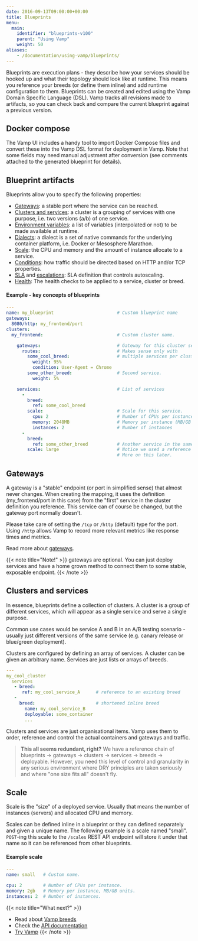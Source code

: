 ```yaml
---
date: 2016-09-13T09:00:00+00:00
title: Blueprints
menu:
  main:
    identifier: "blueprints-v100"
    parent: "Using Vamp"
    weight: 50
aliases:
    - /documentation/using-vamp/blueprints/
---
```


Blueprints are execution plans - they describe how your services should be hooked up and what their topology should look like at runtime. This means you reference your breeds (or define them inline) and add runtime configuration to them. Blueprints can be created and edited using the Vamp Domain Specific Language (DSL). Vamp tracks all revisions made to artifacts, so you can check back and compare the current blueprint against a previous version.

## Docker compose

The Vamp UI includes a handy tool to import Docker Compose files and convert these into the Vamp DSL format for deployment in Vamp. Note that some fields may need manual adjustment after conversion (see comments attached to the generated blueprint for details).

## Blueprint artifacts

Blueprints allow you to specify the following properties:

- [Gateways](/documentation/using-vamp/v1.0.0/blueprints/#gateways): a stable port where the service can be reached.
- [Clusters and services](/documentation/using-vamp/v1.0.0/blueprints/#clusters-and-services): a cluster is a grouping of services with one purpose, i.e. two versions (a/b) of one service.
- [Environment variables](/documentation/using-vamp/v1.0.0/environment-variables/): a list of variables (interpolated or not) to be made available at runtime.
- [Dialects](/documentation/using-vamp/v1.0.0/dialects): a dialect is a set of native commands for the underlying container platform, i.e. Docker or Mesosphere Marathon.
- [Scale](/documentation/using-vamp/v1.0.0/blueprints/#scale): the CPU and memory and the amount of instance allocate to a service.
- [Conditions](/documentation/using-vamp/v1.0.0/conditions/): how traffic should be directed based on HTTP and/or TCP properties.
- [SLA](/documentation/using-vamp/v1.0.0/sla/) and [escalations](/documentation/using-vamp/escalations/): SLA definition that controls autoscaling.
- [Health](/documentation/using-vamp/v1.0.0/health/): The health checks to be applied to a service, cluster or breed.

#### Example - key concepts of blueprints

```yaml
---
name: my_blueprint                        # Custom blueprint name
gateways:
  8080/http: my_frontend/port
clusters:
  my_frontend:                            # Custom cluster name.

    gateways:                             # Gateway for this cluster services.
      routes:                             # Makes sense only with
        some_cool_breed:                  # multiple services per cluster.
          weight: 95%
          condition: User-Agent = Chrome
        some_other_breed:                 # Second service.
          weight: 5%

    services:                             # List of services
      -
        breed:
          ref: some_cool_breed
        scale:                            # Scale for this service.
          cpu: 2                          # Number of CPUs per instance.
          memory: 2048MB                  # Memory per instance (MB/GB units).
          instances: 2                    # Number of instances
      -
        breed:
          ref: some_other_breed           # Another service in the same cluster.
        scale: large                      # Notice we used a reference to a "scale".
                                          # More on this later.
```

## Gateways

A gateway is a "stable" endpoint (or port in simplified sense) that almost never changes. When creating the mapping, it uses the definition (my_frontend/port in this case) from the "first" service in the cluster definition you reference. This service can of course be changed, but the gateway port normally doesn't.

Please take care of setting the `/tcp` or `/http` (default) type for the port. Using `/http` allows Vamp to record more relevant metrics like response times and metrics.

Read more about [gateways](/documentation/using-vamp/gateways/).

{{< note title="Note!" >}}
gateways are optional. You can just deploy services and have a home grown method to connect them to some stable, exposable endpoint.
{{< /note >}}

## Clusters and services

In essence, blueprints define a collection of clusters.
A cluster is a group of different services, which will appear as a single service and serve a single purpose.

Common use cases would be service A and B in an A/B testing scenario - usually just different
versions of the same service (e.g. canary release or blue/green deployment).

Clusters are configured by defining an array of services. A cluster can be given an arbitrary name. Services are just lists or arrays of breeds.

```yaml
---
my_cool_cluster
  services
   - breed:
      ref: my_cool_service_A      # reference to an existing breed
   -
     breed:                       # shortened inline breed
       name: my_cool_service_B
       deployable: some_container
       ...
```

Clusters and services are just organisational items. Vamp uses them to order, reference and control the actual containers and gateways and traffic.

> **This all seems redundant, right?** We have a reference chain of blueprints -> gateways -> clusters -> services -> breeds -> deployable. However, you need this level of control and granularity in any serious environment where DRY principles are taken seriously and where "one size fits all" doesn't fly.

## Scale

Scale is the "size" of a deployed service. Usually that means the number of instances (servers) and allocated CPU and memory.

Scales can be defined inline in a blueprint or they can defined separately and given a unique name. The following example is a scale named "small". `POST`-ing this scale to the `/scales` REST API endpoint will store it under that name so it can be referenced from other blueprints.

#### Example scale

```yaml
---
name: small   # Custom name.

cpu: 2        # Number of CPUs per instance.
memory: 2gb   # Memory per instance, MB/GB units.
instances: 2  # Number of instances.
```

{{< note title="What next?" >}}
* Read about [Vamp breeds](/documentation/using-vamp/v1.0.0/breeds/)
* Check the [API documentation](/documentation/api/api-reference)
* [Try Vamp](/documentation/installation/hello-world)
{{< /note >}}

